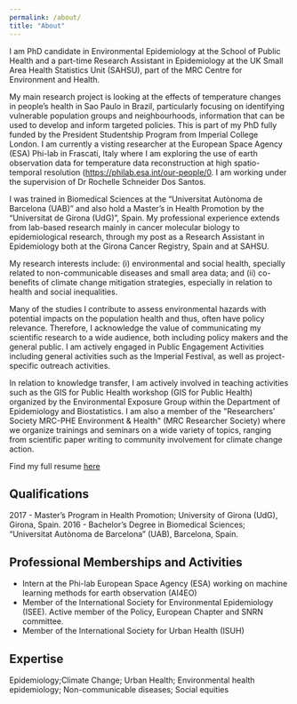 ```yaml
---
permalink: /about/
title: "About"
---
```


I am PhD candidate in Environmental Epidemiology at the School of Public Health and a part-time Research Assistant in Epidemiology at the UK Small Area Health Statistics Unit (SAHSU), part of the MRC Centre for Environment and Health.

My main research project is looking at the effects of temperature changes in people’s health in Sao Paulo in Brazil, particularly focusing on identifying vulnerable population groups and neighbourhoods, information that can be used to develop and inform targeted policies. This is part of my PhD fully funded by the President Studentship Program from Imperial College London. I am currently a visting researcher at the European Space Agency (ESA) Phi-lab in Frascati, Italy where I am exploring the use of earth observation data for temperature data reconstruction at high spatio-temporal resolution (https://philab.esa.int/our-people/0. I am working under the supervision of Dr Rochelle Schneider Dos Santos. 

I was trained in Biomedical Sciences at the “Universitat Autònoma de Barcelona (UAB)” and also hold a Master’s in Health Promotion by the “Universitat de Girona (UdG)”, Spain. My professional experience extends from lab-based research mainly in cancer molecular biology to epidemiological research, through my post as a Research Assistant in Epidemiology both at the Girona Cancer Registry, Spain and at SAHSU.

My research interests include: (i) environmental and social health, specially related to non-communicable diseases and small area data; and (ii) co-benefits of climate change mitigation strategies, especially in relation to health and social inequalities. 

Many of the studies I contribute to assess environmental hazards with potential impacts on the population health and thus, often have policy relevance. Therefore, I acknowledge the value of communicating my scientific research to a wide audience, both including policy makers and the general public.  I am actively engaged in Public Engagement Activities including general activities such as the Imperial Festival, as well as project-specific outreach activities.

In relation to knowledge transfer, I am actively involved in teaching activities such as the GIS for Public Health workshop (GIS for Public Health) organized by the Environmental Exposure Group within the Department of Epidemiology and Biostatistics. I am also a member of the "Researchers’ Society MRC-PHE Environment & Health" (MRC Researcher Society) where we organize trainings and seminars on a wide variety of topics, ranging from scientific paper writing to community involvement for climate change action. 

Find my full resume [here](https://github.com/AinaRB/climate_and_health/blob/9dce18fccd5d54cae032486937eaf3d623a6dc3a/_posts/ARB_Resume_Sep2022.pdf)

## Qualifications
2017 - Master’s Program in Health Promotion; University of Girona (UdG), Girona, Spain.
2016 - Bachelor’s Degree in Biomedical Sciences; “Universitat Autònoma de Barcelona” (UAB), Barcelona, Spain.


## Professional Memberships and Activities
- Intern at the Phi-lab European Space Agency (ESA) working on machine learning methods for earth observation (AI4EO)
- Member of the International Society for Environmental Epidemiology (ISEE). Active member of the Policy, European Chapter and SNRN committee. 
- Member of the International Society for Urban Health (ISUH)


## Expertise
Epidemiology;Climate Change; Urban Health; Environmental health epidemiology; Non-communicable diseases; Social equities
